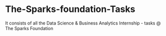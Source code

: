 # The-Sparks-foundation-Tasks
It consists of all the Data Science &amp; Business Analytics Internship - tasks @ The Sparks Foundation
